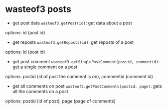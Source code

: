 # wasteof3 posts

- get post data `wasteof3.getPost(id)`: get data about a post

options: id (post id)
- get reposts `wasteof3.getReposts(id)`: get reposts of a post

options: id (post id)
- get post comment `wasteof3.getSinglePostComment(postid, commentid)`: get a single comment on a post

options: postid (id of post the comment is on), commentid (comment id)
- get all comments on post `wasteof3.getPostComments(postid, page)`: gets all the comments on a post

options: postid (id of post), page (page of comments)
